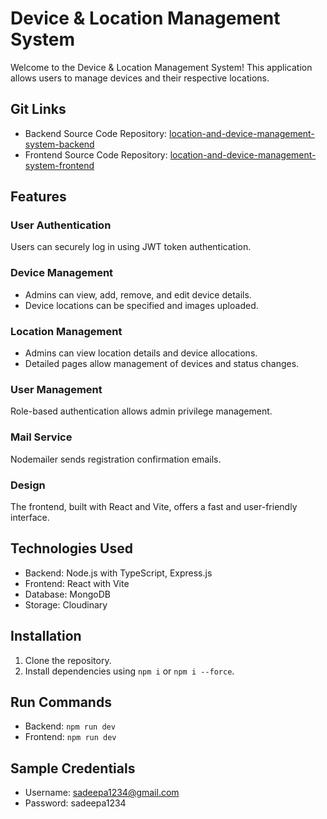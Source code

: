 # Device & Location Management System

Welcome to the Device & Location Management System! This application allows users to manage devices and their respective locations.

## Git Links

- Backend Source Code Repository: [location-and-device-management-system-backend](https://github.com/IT21191688/location-and-device-management-system-backend)
- Frontend Source Code Repository: [location-and-device-management-system-frontend](https://github.com/IT21191688/location-and-device-management-system-frontend)

## Features

### User Authentication
Users can securely log in using JWT token authentication.

### Device Management
- Admins can view, add, remove, and edit device details.
- Device locations can be specified and images uploaded.

### Location Management
- Admins can view location details and device allocations.
- Detailed pages allow management of devices and status changes.

### User Management
Role-based authentication allows admin privilege management.

### Mail Service
Nodemailer sends registration confirmation emails.

### Design
The frontend, built with React and Vite, offers a fast and user-friendly interface.

## Technologies Used

- Backend: Node.js with TypeScript, Express.js
- Frontend: React with Vite
- Database: MongoDB
- Storage: Cloudinary

## Installation

1. Clone the repository.
2. Install dependencies using `npm i` or `npm i --force`.

## Run Commands

- Backend: `npm run dev`
- Frontend: `npm run dev`

## Sample Credentials

- Username: sadeepa1234@gmail.com
- Password: sadeepa1234

